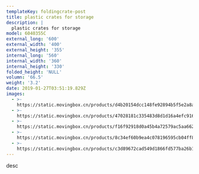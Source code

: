 ```yaml
---
templateKey: foldingcrate-post
title: plastic crates for storage
description: |
  plastic crates for storage
model: 6040355C
external_long: '600'
external_width: '400'
external_height: '355'
internal_long: '560'
internal_width: '360'
internal_height: '330'
folded_height: 'NULL'
volumn: '66.5'
weight: '3.2'
date: 2019-01-27T03:51:19.829Z
images:
  - >-
    https://static.movingbox.cn/products/d4b20154dcc148fe92894b5f5e2a8a03.jpg
  - >-
    https://static.movingbox.cn/products/47028181c335483d8d1d16a4efc91698.jpg
  - >-
    https://static.movingbox.cn/products/f16f92918d0a45b4a72579ac5aa662a0.jpg
  - >-
    https://static.movingbox.cn/products/8c34ef60b9ea4c078196595cb04ff8c9.jpg
  - >-
    https://static.movingbox.cn/products/c3d89672cad549d1866fd577ba26b131.jpg
---
```

desc
